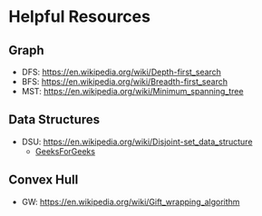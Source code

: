 # Helpful Resources

## Graph

- DFS: <https://en.wikipedia.org/wiki/Depth-first_search>
- BFS: <https://en.wikipedia.org/wiki/Breadth-first_search>
- MST: <https://en.wikipedia.org/wiki/Minimum_spanning_tree>

## Data Structures

- DSU: <https://en.wikipedia.org/wiki/Disjoint-set_data_structure>
  - [GeeksForGeeks](https://www.geeksforgeeks.org/introduction-to-disjoint-set-data-structure-or-union-find-algorithm/)

## Convex Hull

- GW: <https://en.wikipedia.org/wiki/Gift_wrapping_algorithm>
